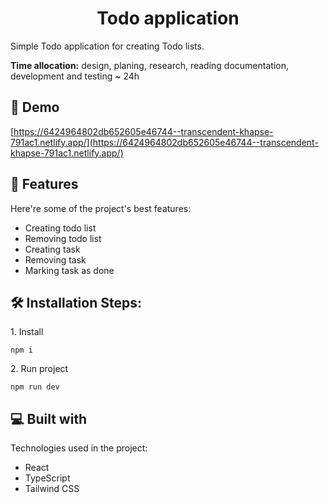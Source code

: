 <h1 align="center" id="title">Todo application</h1>

<p id="description">Simple Todo application for creating Todo lists.</p>

<p id="description"><b>Time allocation:</b> design, planing, research, reading documentation, development and testing ~ 24h</p>

<h2>🚀 Demo</h2>

[https://6424964802db652605e46744--transcendent-khapse-791ac1.netlify.app/](https://6424964802db652605e46744--transcendent-khapse-791ac1.netlify.app/)

  
  
<h2>🧐 Features</h2>

Here're some of the project's best features:

*   Creating todo list
*   Removing todo list
*   Creating task
*   Removing task
*   Marking task as done

<h2>🛠️ Installation Steps:</h2>

<p>1. Install</p>

```
npm i
```

<p>2. Run project</p>

```
npm run dev
```


  
  
<h2>💻 Built with</h2>

Technologies used in the project:

*   React
*   TypeScript
*   Tailwind CSS
